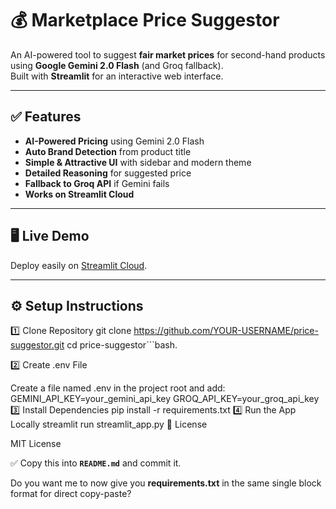 # 💰 Marketplace Price Suggestor

An AI-powered tool to suggest **fair market prices** for second-hand products using **Google Gemini 2.0 Flash** (and Groq fallback).  
Built with **Streamlit** for an interactive web interface.

---

## ✅ Features
- **AI-Powered Pricing** using Gemini 2.0 Flash
- **Auto Brand Detection** from product title
- **Simple & Attractive UI** with sidebar and modern theme
- **Detailed Reasoning** for suggested price
- **Fallback to Groq API** if Gemini fails
- **Works on Streamlit Cloud**

---

## 🖥 Live Demo
Deploy easily on [Streamlit Cloud](https://share.streamlit.io).

---

## ⚙️ Setup Instructions

1️⃣ Clone Repository
git clone https://github.com/YOUR-USERNAME/price-suggestor.git
cd price-suggestor```bash.

2️⃣ Create .env File

Create a file named .env in the project root and add:
GEMINI_API_KEY=your_gemini_api_key
GROQ_API_KEY=your_groq_api_key
3️⃣ Install Dependencies
pip install -r requirements.txt
4️⃣ Run the App Locally
streamlit run streamlit_app.py
📜 License

MIT License

✅ Copy this into **`README.md`** and commit it.  

Do you want me to now give you **requirements.txt** in the same single block format for direct copy-paste?

